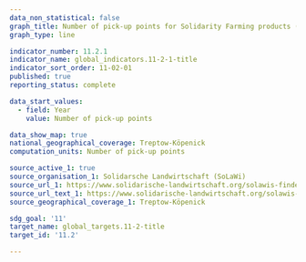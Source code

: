 ```yaml
---
data_non_statistical: false
graph_title: Number of pick-up points for Solidarity Farming products (SoLaWi)
graph_type: line

indicator_number: 11.2.1
indicator_name: global_indicators.11-2-1-title
indicator_sort_order: 11-02-01
published: true
reporting_status: complete

data_start_values: 
  - field: Year
    value: Number of pick-up points

data_show_map: true
national_geographical_coverage: Treptow-Köpenick 
computation_units: Number of pick-up points

source_active_1: true 
source_organisation_1: Solidarsche Landwirtschaft (SoLaWi)
source_url_1: https://www.solidarische-landwirtschaft.org/solawis-finden/karte/#/
source_url_text_1: https://www.solidarische-landwirtschaft.org/solawis-finden/karte/#/
source_geographical_coverage_1: Treptow-Köpenick 

sdg_goal: '11'
target_name: global_targets.11-2-title
target_id: '11.2'

---
```

